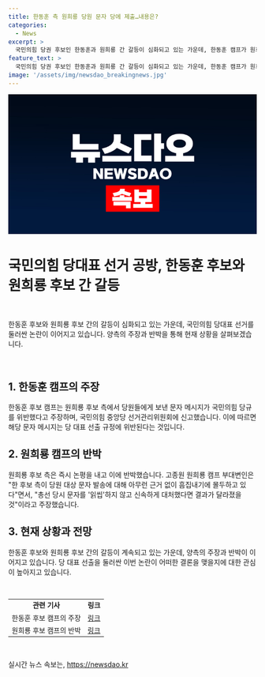 ```yaml
---
title: 한동훈 측 원희룡 당원 문자 당에 제출…내용은?
categories:
  - News
excerpt: >
  국민의힘 당권 후보인 한동훈과 원희룡 간 갈등이 심화되고 있는 가운데, 한동훈 캠프가 원희룡 캠프에 대한 당규 위반으로 국민의힘 중앙당 선거관리위원회에 신고했다. 원희룡 캠프는 한동훈 후보와 대통령 간의 관계 파탄과 당 내 분열을 우려하는 문자를 보낸 것으로 알려졌고, 한동훈 캠프는 이를 근거 없는 흠집내기로 비판했다. 양 측의 입장은 엇갈리고 있으며 당내 갈등이 고조되고 있는 상황이다.
feature_text: >
  국민의힘 당권 후보인 한동훈과 원희룡 간 갈등이 심화되고 있는 가운데, 한동훈 캠프가 원희룡 캠프에 대한 당규 위반으로 국민의힘 중앙당 선거관리위원회에 신고했다. 원희룡 캠프는 한동훈 후보와 대통령 간의 관계 파탄과 당 내 분열을 우려하는 문자를 보낸 것으로 알려졌고, 한동훈 캠프는 이를 근거 없는 흠집내기로 비판했다. 양 측의 입장은 엇갈리고 있으며 당내 갈등이 고조되고 있는 상황이다.
image: '/assets/img/newsdao_breakingnews.jpg'
---
```


<p><img src="/assets/img/newsdao_breakingnews.jpg" alt="ranknews 속보" /></p>

<h1 data-ke-size="size26">국민의힘 당대표 선거 공방, 한동훈 후보와 원희룡 후보 간 갈등</h1>

<p data-ke-size="size16">&nbsp;</p>

<p>한동훈 후보와 원희룡 후보 간의 갈등이 심화되고 있는 가운데, 국민의힘 당대표 선거를 둘러싼 논란이 이어지고 있습니다. 양측의 주장과 반박을 통해 현재 상황을 살펴보겠습니다.</p>

<p data-ke-size="size16">&nbsp;</p>

<h2 data-ke-size="size24">1. 한동훈 캠프의 주장</h2>

<p data-ke-size="size16">한동훈 후보 캠프는 원희룡 후보 측에서 당원들에게 보낸 문자 메시지가 국민의힘 당규를 위반했다고 주장하며, 국민의힘 중앙당 선거관리위원회에 신고했습니다. 이에 따르면 해당 문자 메시지는 당 대표 선출 규정에 위반된다는 것입니다.</p>

<h2 data-ke-size="size24">2. 원희룡 캠프의 반박</h2>

<p data-ke-size="size16">원희룡 후보 측은 즉시 논평을 내고 이에 반박했습니다. 고종원 원희룡 캠프 부대변인은 "한 후보 측이 당원 대상 문자 발송에 대해 아무런 근거 없이 흠집내기에 몰두하고 있다"면서, "총선 당시 문자를 '읽씹'하지 않고 신속하게 대처했다면 결과가 달라졌을 것"이라고 주장했습니다.</p>

<h2 data-ke-size="size24">3. 현재 상황과 전망</h2>

<p data-ke-size="size16">한동훈 후보와 원희룡 후보 간의 갈등이 계속되고 있는 가운데, 양측의 주장과 반박이 이어지고 있습니다. 당 대표 선출을 둘러싼 이번 논란이 어떠한 결론을 맺을지에 대한 관심이 높아지고 있습니다.</p>

<p data-ke-size="size16">&nbsp;</p>

<table>
<tbody>
<tr>
<td style="text-align: center; height: 17px;"><b>관련 기사</b></td>
<td style="text-align: center; height: 17px;"><b>링크</b></td>
</tr>
<tr>
<td style="text-align: center; height: 17px;">한동훈 후보 캠프의 주장</td>
<td style="text-align: center; height: 17px;"><a href="https://www.google.com" target="_blank" rel="noopener">링크</a></td>
</tr>
<tr>
<td style="text-align: center; height: 17px;">원희룡 후보 캠프의 반박</td>
<td style="text-align: center; height: 17px;"><a href="https://www.google.com" target="_blank" rel="noopener">링크</a></td>
</tr>
</tbody>
</table>

<p data-ke-size="size16">&nbsp;</p>
실시간 뉴스 속보는, <a href="https://newsdao.kr" rel="dofollow">https://newsdao.kr</a>


